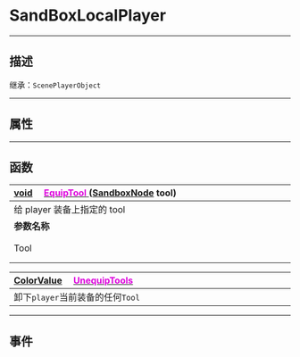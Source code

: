 # SandBoxLocalPlayer
------------------------------------------------------------------------------------------
## 描述

继承：`ScenePlayerObject`

------------------------------------------------------------------------------------------
## 属性

------------------------------------------------------------------------------------------
## 函数

|<div style="width:500px">[void]() &emsp;[<font color="dd00dd">EquipTool</font> ]() ([SandboxNode]() tool)</div>|<div style="width:100px"></div>|<div style="width:45px"></div>|<div style="width:400px"></div>|
|:---|:---|:---|:---|
|给 player 装备上指定的 tool||||
|**参数名称**|**类别**|**默认**|**描述**|
|Tool|类型：SandboxNode||即将装备的Tool|

|<div style="width:1125px">[ColorValue]() &emsp;[<font color="dd00dd">UnequipTools</font>]()</div>|
|:---|
|卸下`player`当前装备的任何`Tool`|


------------------------------------------------------------------------------------------
## 事件